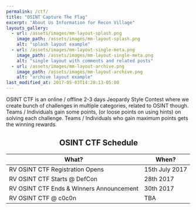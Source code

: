 ```yaml
---
permalink: /ctf/
title: "OSINT Capture The Flag"
excerpt: "About Us Information for Recon Village"
layouts_gallery:
  - url: /assets/images/mm-layout-splash.png
    image_path: /assets/images/mm-layout-splash.png
    alt: "splash layout example"
  - url: /assets/images/mm-layout-single-meta.png
    image_path: /assets/images/mm-layout-single-meta.png
    alt: "single layout with comments and related posts"
  - url: /assets/images/mm-layout-archive.png
    image_path: /assets/images/mm-layout-archive.png
    alt: "archive layout example"
last_modified_at: 2017-05-03T14:28:13-05:00
---
```


OSINT CTF is an online / offline 2-3 days Jeopardy Style Contest where we create bunch of challenges in multiple categories, related to OSINT though. Teams / Individuals gain some points, (or loose points on using hints) on solving each challenge. Teams / Individuals who gain maximum points gets the winning rewards.


## <center> OSINT CTF Schedule </center>

| What?                                        | When?	                                           |
| ------------------------------------------- | ----------------------------------------------------- |
| RV OSINT CTF Registration Opens | 15th July 2017 |
| RV OSINT CTF Starts @ DefCon | 28th 2017 |
| RV OSINT CTF Ends & Winners Announcement | 30th 2017 |
| RV OSINT CTF @ c0c0n | TBA |

